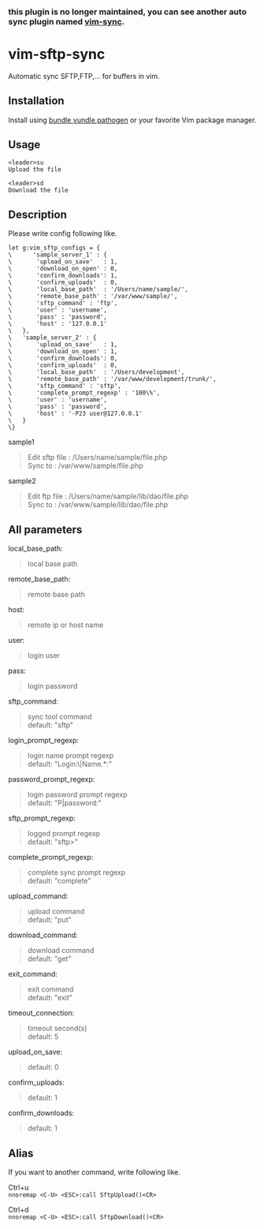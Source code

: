### this plugin is no longer maintained, you can see another auto sync plugin named [vim-sync].


vim-sftp-sync
============

Automatic sync SFTP,FTP,... for buffers in vim.


Installation
----

Install using [bundle],[vundle],[pathogen] or your favorite Vim package manager.

Usage
----
    <leader>su
    Upload the file
    
    <leader>sd
    Download the file

Description
----

Please write config following like.

    let g:vim_sftp_configs = {
    \      'sample_server_1' : {
    \    	'upload_on_save'   : 1,
    \    	'download_on_open' : 0,
    \    	'confirm_downloads': 1,
    \    	'confirm_uploads'  : 0,
    \		'local_base_path'  : '/Users/name/sample/',
    \		'remote_base_path' : '/var/www/sample/',
    \		'sftp_command' : 'ftp',
    \		'user' : 'username',
    \		'pass' : 'password',
    \		'host' : '127.0.0.1'
    \	},
    \	'sample_server_2' : {
    \       'upload_on_save'   : 1,
    \    	'download_on_open' : 1,
    \    	'confirm_downloads': 0,
    \    	'confirm_uploads'  : 0,
    \		'local_base_path'  : '/Users/development',
    \		'remote_base_path' : '/var/www/development/trunk/',
    \		'sftp_command' : 'sftp',
    \       'complete_prompt_regexp' : '100\%',
    \		'user' : 'username',
    \		'pass' : 'password',
    \		'host' : '-P23 user@127.0.0.1'
    \	}
    \}

sample1
 > Edit sftp file : /Users/name/sample/file.php  
 > Sync to : /var/www/sample/file.php

sample2
 > Edit ftp file : /Users/name/sample/lib/dao/file.php  
 > Sync to : /var/www/sample/lib/dao/file.php

All parameters
----

local_base_path:
 > local base path
 
remote_base_path:
 > remote base path
 
host:
 > remote ip or host name
 
user:
 > login user
 
pass:
 > login password
 
sftp_command:   
 > sync tool command  
 > default: "sftp"

login_prompt_regexp: 
 > login name prompt regexp  
 > default: "Login:\\|Name.*:"

password_prompt_regexp: 
 > login password prompt regexp  
 > default: "P\|password:"

sftp_prompt_regexp: 
 > logged prompt regexp  
 > default: "sftp>"

complete_prompt_regexp:
 > complete sync prompt regexp  
 > default: "complete"

upload_command:
 > upload command  
 > default: "put"

download_command:
 > download command  
 > default: "get"

exit_command:
 > exit command  
 > default: "exit"

timeout_connection:
 > timeout second(s)  
 > default: 5

upload_on_save:
 > default: 0

confirm_uploads:
 > default: 1

confirm_downloads:
 > default: 1


Alias
----
  
If you want to another command, write following like.

Ctrl+u  
    `nnoremap <C-U> <ESC>:call SftpUpload()<CR>`
    
Ctrl+d  
    `nnoremap <C-U> <ESC>:call SftpDownload()<CR>`
    
[vim-sync]:https://github.com/eshion/vim-sync/
[bundle]:https://github.com/bundler/bundler/
[vundle]:https://github.com/gmarik/vundle/
[pathogen]:https://github.com/tpope/vim-pathogen/
